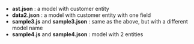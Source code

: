  - **ast.json** : a model with customer entity
 - **data2.json** : a model with customer entity with one field
 - **sample3.js** and **sample3.json** : same as the above, but with a different model name
 - **sample4.js** and **sample4.json** : model with 2 entities

